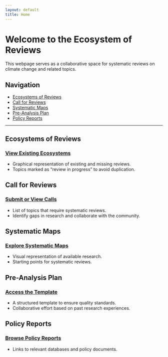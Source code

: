 ```yaml
---
layout: default
title: Home
---
```


# Welcome to the Ecosystem of Reviews

This webpage serves as a collaborative space for systematic reviews on climate change and related topics.

## Navigation
- [Ecosystems of Reviews](ecosystems.md)
- [Call for Reviews](call-for-reviews.md)
- [Systematic Maps](systematic-maps.md)
- [Pre-Analysis Plan](pre-analysis-plan.md)
- [Policy Reports](policy-reports.md)

---

## Ecosystems of Reviews
### [View Existing Ecosystems](ecosystems.md)
- Graphical representation of existing and missing reviews.
- Topics marked as “review in progress” to avoid duplication.

## Call for Reviews
### [Submit or View Calls](call-for-reviews.md)
- List of topics that require systematic reviews.
- Identify gaps in research and collaborate with the community.

## Systematic Maps
### [Explore Systematic Maps](systematic-maps.md)
- Visual representation of available research.
- Starting points for systematic reviews.

## Pre-Analysis Plan
### [Access the Template](pre-analysis-plan.md)
- A structured template to ensure quality standards.
- Collaborative effort based on past research experiences.

## Policy Reports
### [Browse Policy Reports](policy-reports.md)
- Links to relevant databases and policy documents.
